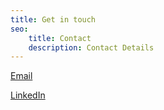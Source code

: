 ```yaml
---
title: Get in touch
seo:
    title: Contact
    description: Contact Details
---
```


[Email](mailto:andrew@mun.sh)

[LinkedIn](https://www.linkedin.com/in/andrew-munro-1a426787/)